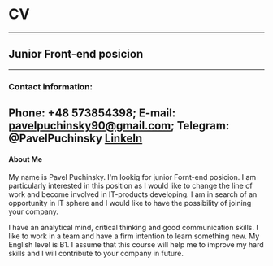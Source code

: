# CV
------
## Junior Front-end posicion
------
### Contact information:
  Phone: +48 573854398;
  E-mail: pavelpuchinsky90@gmail.com;
  Telegram: @PavelPuchinsky
  [LinkeIn](https://www.linkedin.com/in/pavel-puchinsky-72143111a?lipi=urn%3Ali%3Apage%3Ad_flagship3_profile_view_base_contact_details%3BXFojXsd9RqW%2FlIktmf%2F2Ig%3D%3D)
------
#### About Me
My name is Pavel Puchinsky. I'm lookig for junior Fornt-end posicion. I am particularly interested in this position as I would like to change the line of work and become involved in IT-products developing. I am in search of an opportunity in IT sphere and I would like to have the possibility of joining your company. 

I have an analytical mind, critical thinking and good communication skills. I like to work in a team and have a firm intention to learn something new. My English level is B1. I assume that this course will help me to improve my hard skills and I will contribute to your company in future.
